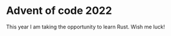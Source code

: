 Advent of code 2022
===================

This year I am taking the opportunity to learn Rust. Wish me luck!

